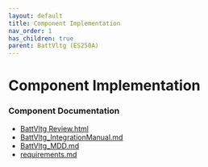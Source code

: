 ```yaml
---
layout: default
title: Component Implementation
nav_order: 1
has_children: true
parent: BattVltg (ES250A)
---
```

# Component Implementation
### Component Documentation

- [BattVltg Review.html](doc/BattVltg%20Review.html)
- [BattVltg_IntegrationManual.md](doc/BattVltg_IntegrationManual.md)
- [BattVltg_MDD.md](doc/BattVltg_MDD.md)
- [requirements.md](doc/requirements.md)

